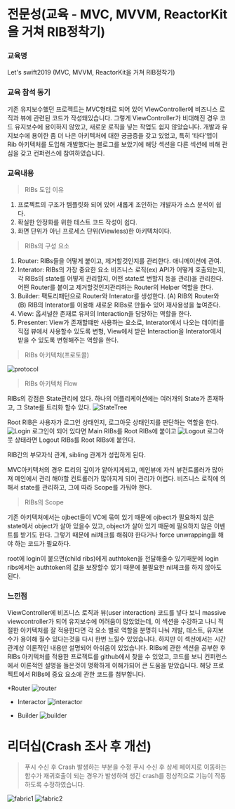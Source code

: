 
# 전문성(교육 - MVC, MVVM, ReactorKit을 거쳐 RIB정착기)

### 교육명
Let's swift2019 (MVC, MVVM, ReactorKit을 거쳐 RIB정착기)

### 교육 참석 동기
기존 유지보수했던 프로젝트는 MVC형태로 되어 있어 VIewController에 비즈니스 로직과 뷰에 관련된 코드가 작성돼있습니다.
그렇게 ViewController가 비대해진 경우 코드 유지보수에 용이하지 않았고, 새로운 로직을 넣는 작업도 쉽지 않았습니다. 개발과 유지보수에 용이한 좀 더 나은 아키텍처에 대한 궁금증을 갖고 있었고, 특히 ‘타다’앱이 Rib 아키텍처를 도입해 개발했다는 블로그를 보았기에 해당 섹션을 다른 섹션에 비해 관심을 갖고 컨퍼런스에 참여하였습니다.

### 교육내용
> RIBs 도입 이유
1. 프로젝트의 구조가 템플릿화 되어 있어 새롭게 조인하는 개발자가 소스 분석이 쉽다.
2. 확실한 안정화를 위한 테스트 코드 작성이 쉽다.
3. 화면 단위가 아닌 프로세스 단위(Viewless)한 아키텍처이다.

> RIBs의 구성 요소
1. Router: 
RIBs들을 어떻게 붙이고, 제거할것인지를 관리한다.
애니메이션에 관여.
2. Interator: 
RIBs의 가장 중요한 요소 비즈니스 로직(ex) API가 어떻게 호출되는지, 각 RIBs의 state를 어떻게 관리할지, 어떤 state로 변할지 등을 관리)을 관리한다.
어떤 Router를 붙이고 제거할것인지관리하는 Router의 Helper 역할을 한다.
3. Builder: 
팩토리패턴으로 Router와 Interator를 생성한다.
(A) RIB의 Router와 (B) RIB의 Interator를 이용해 새로운 RIBs로 만들수 있어 재사용성을 높여준다. 
4. View:
옵셔널한 존재로 유저의 Interaction을 담당하는 역할을 한다.
5. Presenter:
View가 존재할떄만 사용하는 요소로, Interator에서 나오는 데이터를 직접 뷰에서 사용할수 있도록 변형, View에서 받은 Interaction을 Interator에서 받을 수 있도록 변형해주는 역할을 한다.

> RIBs 아키텍처(프로토콜)

![protocol](./image/protocol.png)

> RIBs 아키텍처 Flow

RIBs의 강점은 State관리에 있다. 하나의 어플리케이션에는 여러개의 State가 존재하고, 그 State를 트리화 할수 있다. 
![StateTree](./image/StateTree.png)

Root RIB은 사용자가 로그인 상태인지, 로그아웃 상태인지를 판단하는 역할을 한다.
![Login](./image/Login.png)
로그인이 되어 있다면 Main RIBs를 Root RIBs에 붙이고
![Logout](./image/Logout.png)
로그아웃 상태라면 Logout RIBs를 Root RIBs에 붙인다. 

RIB간의 부모자식 관계, sibling 관계가 성립하게 된다.

MVC아키텍처의 경우 트리의 깊이가 얕아지게되고, 메인뷰에 자식 뷰컨트롤러가 많아져 메인에서 관리 해야할 컨트롤러가 많아지게 되어 관리가 어렵다.
비즈니스 로직에 의해서 state를 관리하고, 그에 따라 Scope를 가둬야 한다. 

> RIBs의 Scope

기존 아키텍처에서는 ojbect들이 VC에 묶여 있기 때문에 ojbect가 필요하지 않은 state에서 object가 살아 있을수 있고, object가 살아 있기 때문에 필요하지 않은 이벤트를 받기도 한다. 그렇기 때문에 nil체크를 해줘야 한다거나 force unwrapping을 해야 하는 코드가 필요하다.

root에 login이 붙으면(child ribs)에게 authtoken을 전달해줄수 있기때문에 login ribs에서는 authtoken의 값을 보장할수 있기 때문에 불필요한 nil체크를 하지 않아도 된다.

### 느낀점 
ViewController에 비즈니스 로직과 뷰(user interaction) 코드를 넣다 보니 massive viewcontroller가 되어 유지보수에 어려움이 많았었는데, 이 섹션을 수강하고 나니 적절한 아키텍처를 잘 적용한다면 각 요소 별로 역할을 분명히 나눠 개발, 테스트, 유지보수가 용이해 질수 있다는것을 다시 한번 느낄수 있었습니다. 하지만 이 섹션에서는 시간 관계상 이론적인 내용만 설명되어 아쉬움이 있었습니다. RIBs에 관한 섹션을 공부한 후 RIBs 아키텍처를 적용한 프로젝트를 github에서 찾을 수 있었고, 코드를 보니 컨퍼런스에서 이론적인 설명을 들은것이 명확하게 이해가되어 큰 도움을 받았습니다. 해당 프로젝트에서 RIBs에 중요 요소에 관한 코드를 첨부합니다.  

*Router
![router](./image/router.jpeg)

* Interactor
![interactor](./image/interactor.jpeg)

* Builder
![builder](./image/builder.jpeg)



# 리더십(Crash 조사 후 개선)

>  푸시 수신 후 Crash 발생하는 부분을 수정
푸시 수신 후 상세 페이지로 이동하는 함수가 재귀호출이 되는 경우가 발생하여 생긴 crash를 정상적으로 기능이 작동하도록 수정하였습니다.

![fabric1](./image/fabric1.png)
![fabric2](./image/fabric1.png)
